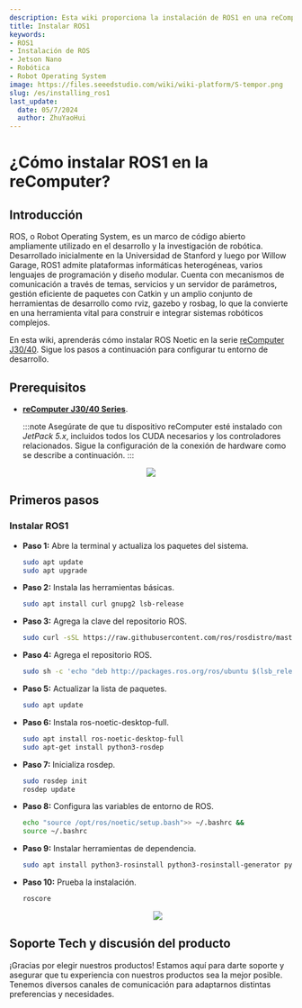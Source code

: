 ```yaml
---
description: Esta wiki proporciona la instalación de ROS1 en una reComputer.
title: Instalar ROS1
keywords:
- ROS1
- Instalación de ROS
- Jetson Nano
- Robótica
- Robot Operating System
image: https://files.seeedstudio.com/wiki/wiki-platform/S-tempor.png
slug: /es/installing_ros1
last_update:
  date: 05/7/2024
  author: ZhuYaoHui
---
```

# ¿Cómo instalar ROS1 en la reComputer?

## Introducción
ROS, o Robot Operating System, es un marco de código abierto ampliamente utilizado en el desarrollo y la investigación de robótica. Desarrollado inicialmente en la Universidad de Stanford y luego por Willow Garage, ROS1 admite plataformas informáticas heterogéneas, varios lenguajes de programación y diseño modular. Cuenta con mecanismos de comunicación a través de temas, servicios y un servidor de parámetros, gestión eficiente de paquetes con Catkin y un amplio conjunto de herramientas de desarrollo como rviz, gazebo y rosbag, lo que la convierte en una herramienta vital para construir e integrar sistemas robóticos complejos.

En esta wiki, aprenderás cómo instalar ROS Noetic en la serie [reComputer J30/40](https://www.seeedstudio.com/reComputer-J4012-p-5586.html). Sigue los pasos a continuación para configurar tu entorno de desarrollo.

## Prerequisitos
- __[reComputer J30/40 Series](https://www.seeedstudio.com/reComputer-J4012-p-5586.html)__.

  :::note
  Asegúrate de que tu dispositivo reComputer esté instalado con _JetPack 5.x_, incluidos todos los CUDA necesarios y los controladores relacionados. Sigue la configuración de la conexión de hardware como se describe a continuación.
  :::

<div align="center">
    <img width={800} 
     src="https://files.seeedstudio.com/wiki/robotics/software/install_ros1/fig1.gif" />
</div>

## Primeros pasos

### Instalar ROS1
- **Paso 1:** Abre la terminal y actualiza los paquetes del sistema.
  ```bash
  sudo apt update 
  sudo apt upgrade
  ```
- **Paso 2:** Instala las herramientas básicas.
  ```bash
  sudo apt install curl gnupg2 lsb-release
  ```
- **Paso 3:** Agrega la clave del repositorio ROS.
  ```bash
  sudo curl -sSL https://raw.githubusercontent.com/ros/rosdistro/master/ros.asc | sudo apt-key add -
  ```
- **Paso 4:** Agrega el repositorio ROS.
  ```bash
  sudo sh -c 'echo "deb http://packages.ros.org/ros/ubuntu $(lsb_release -sc) main" > /etc/apt/sources.list.d/ros-latest.list'
  ```
- **Paso 5:** Actualizar la lista de paquetes.
  ```bash
  sudo apt update
  ```
- **Paso 6:** Instala ros-noetic-desktop-full.
  ```bash
  sudo apt install ros-noetic-desktop-full
  sudo apt-get install python3-rosdep
  ```
- **Paso 7:** Inicializa rosdep.
  ```bash
  sudo rosdep init
  rosdep update
  ```
- **Paso 8:** Configura las variables de entorno de ROS.
  ```bash
  echo "source /opt/ros/noetic/setup.bash">> ~/.bashrc &&
  source ~/.bashrc
  ```
- **Paso 9:** Instalar herramientas de dependencia.
  ```bash
  sudo apt install python3-rosinstall python3-rosinstall-generator python3-wstool build-essential
  ```
- **Paso 10:** Prueba la instalación.
  ```bash
  roscore
  ```
  <div align="center">
      <img width={800} 
      src="https://files.seeedstudio.com/wiki/robotics/software/install_ros1/fig2.png" />
  </div>


## Soporte Tech y discusión del producto

¡Gracias por elegir nuestros productos! Estamos aquí para darte soporte y asegurar que tu experiencia con nuestros productos sea la mejor posible. Tenemos diversos canales de comunicación para adaptarnos distintas preferencias y necesidades.

<div class="button_tech_support_container">
<a href="https://forum.seeedstudio.com/" class="button_forum"></a> 
<a href="https://www.seeedstudio.com/contacts" class="button_email"></a>
</div>

<div class="button_tech_support_container">
<a href="https://discord.gg/eWkprNDMU7" class="button_discord"></a> 
<a href="https://github.com/Seeed-Studio/wiki-documents/discussions/69" class="button_discussion"></a>
</div>